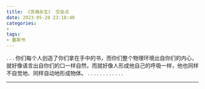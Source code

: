 ```yaml
---
title: 《灵魂永生》 交会点
date: 2023-05-28 23:18:40
categories: 
- 
tags:
- 塞斯书
---
```

.
.
.
你们每个人创造了你们拿在手中的书，而你们整个物理环境出自你们的内心，就好像语言出自你们的口一样自然，而就好像人形成他自己的呼吸一样，他也同样不自觉地、同样自动地形成物体。
.
.
.
.
.
.
.
.
.
.
.
.


---